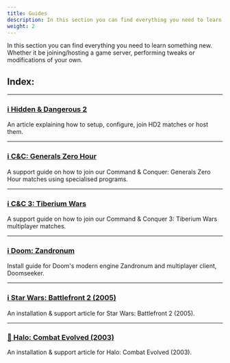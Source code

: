 ```yaml
---
title: Guides
description: In this section you can find everything you need to learn something new. Whether it be joining/hosting a game server, performing tweaks or modifications of your own.
weight: 2
---
```


In this section you can find everything you need to learn something new. Whether it be joining/hosting a game server, performing tweaks or modifications of your own.

## Index:

---

### [ℹ️ Hidden & Dangerous 2](/guides/hd2)  
An article explaining how to setup, configure, join HD2 matches or host them.

---

### [ℹ️ C&C: Generals Zero Hour](/guides/cnczh)
A support guide on how to join our Command & Conquer: Generals Zero Hour matches using specialised programs.

---

### [ℹ️ C&C 3: Tiberium Wars](/guides/cnc3)
A support guide on how to join our Command & Conquer 3: Tiberium Wars multiplayer matches.

---

### [ℹ️ Doom: Zandronum](/guides/doom)
Install guide for Doom's modern engine Zandronum and multiplayer client, Doomseeker.

---

### [ℹ️ Star Wars: Battlefront 2 (2005)](/guides/swbf2)
An installation & support article for Star Wars: Battlefront 2 (2005).

---

### [🚧️ Halo: Combat Evolved (2003)](/guides/haloce)
An installation & support article for Halo: Combat Evolved (2003).